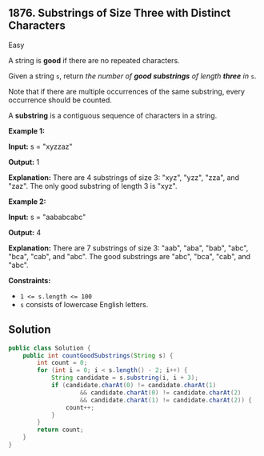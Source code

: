 ## 1876\. Substrings of Size Three with Distinct Characters

Easy

A string is **good** if there are no repeated characters.

Given a string `s`, return _the number of **good substrings** of length **three** in_ `s`.

Note that if there are multiple occurrences of the same substring, every occurrence should be counted.

A **substring** is a contiguous sequence of characters in a string.

**Example 1:**

**Input:** s = "xyzzaz"

**Output:** 1

**Explanation:** There are 4 substrings of size 3: "xyz", "yzz", "zza", and "zaz". The only good substring of length 3 is "xyz".

**Example 2:**

**Input:** s = "aababcabc"

**Output:** 4

**Explanation:** There are 7 substrings of size 3: "aab", "aba", "bab", "abc", "bca", "cab", and "abc". The good substrings are "abc", "bca", "cab", and "abc".

**Constraints:**

*   `1 <= s.length <= 100`
*   `s` consists of lowercase English letters.

## Solution

```java
public class Solution {
    public int countGoodSubstrings(String s) {
        int count = 0;
        for (int i = 0; i < s.length() - 2; i++) {
            String candidate = s.substring(i, i + 3);
            if (candidate.charAt(0) != candidate.charAt(1)
                    && candidate.charAt(0) != candidate.charAt(2)
                    && candidate.charAt(1) != candidate.charAt(2)) {
                count++;
            }
        }
        return count;
    }
}
```